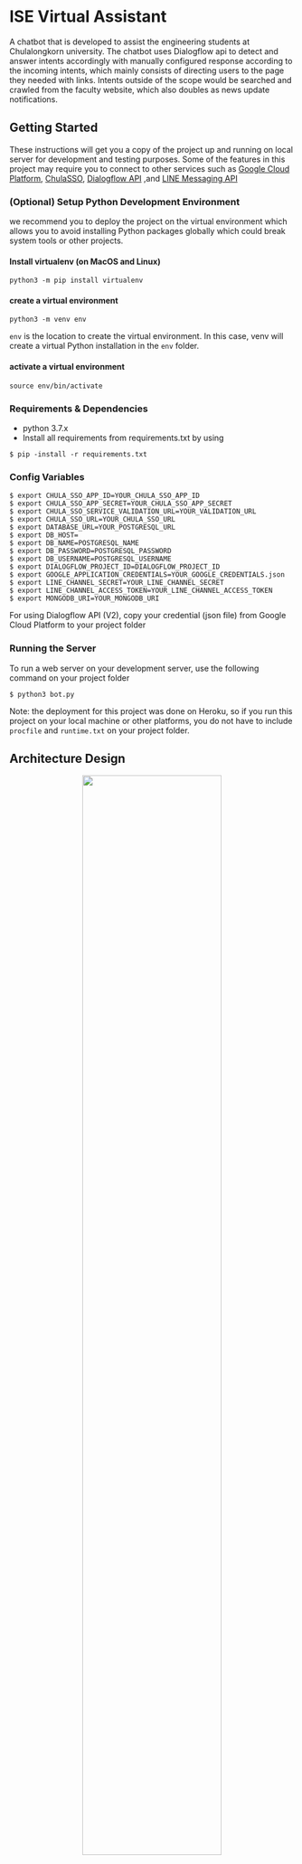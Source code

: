 # ISE Virtual Assistant
A chatbot that is developed to assist the engineering students at Chulalongkorn university. The chatbot uses Dialogflow api to detect and answer intents accordingly with manually configured response according to the incoming intents, which mainly consists of directing users to the page they needed with links. Intents outside of the scope would be searched and crawled from the faculty website, which also doubles as news update notifications.

## Getting Started

These instructions will get you a copy of the project up and running on local server for development and testing purposes.
Some of the features in this project may require you to connect to other services such as <a href="https://cloud.google.com/">Google Cloud Platform</a>, <a href="https://account.it.chula.ac.th/wiki/doku.php">ChulaSSO</a>, 
<a href="https://cloud.google.com/dialogflow-enterprise/docs/reference/rest/v2-overview">Dialogflow API</a> ,and <a href="https://developers.line.biz/en/services/messaging-api/">LINE Messaging API</a>

### (Optional) Setup Python Development Environment
we recommend you to deploy the project on the virtual environment which allows 
you to avoid installing Python packages globally which could break system tools or other projects.

#### Install virtualenv (on MacOS and Linux)
```
python3 -m pip install virtualenv
```
#### create a virtual environment
```
python3 -m venv env
```
```env``` is the location to create the virtual environment.
In this case, venv will create a virtual Python installation in the ```env``` folder.

#### activate a virtual environment
```
source env/bin/activate
```

### Requirements & Dependencies

* python 3.7.x
* Install all requirements from requirements.txt by using
```
$ pip -install -r requirements.txt
```

### Config Variables


```
$ export CHULA_SSO_APP_ID=YOUR_CHULA_SSO_APP_ID
$ export CHULA_SSO_APP_SECRET=YOUR_CHULA_SSO_APP_SECRET
$ export CHULA_SSO_SERVICE_VALIDATION_URL=YOUR_VALIDATION_URL
$ export CHULA_SSO_URL=YOUR_CHULA_SSO_URL
$ export DATABASE_URL=YOUR_POSTGRESQL_URL
$ export DB_HOST=
$ export DB_NAME=POSTGRESQL_NAME
$ export DB_PASSWORD=POSTGRESQL_PASSWORD
$ export DB_USERNAME=POSTGRESQL_USERNAME
$ export DIALOGFLOW_PROJECT_ID=DIALOGFLOW_PROJECT_ID
$ export GOOGLE_APPLICATION_CREDENTIALS=YOUR_GOOGLE_CREDENTIALS.json
$ export LINE_CHANNEL_SECRET=YOUR_LINE_CHANNEL_SECRET
$ export LINE_CHANNEL_ACCESS_TOKEN=YOUR_LINE_CHANNEL_ACCESS_TOKEN
$ export MONGODB_URI=YOUR_MONGODB_URI
```
For using Dialogflow API (V2), copy your credential (json file) from Google Cloud Platform to your project folder

### Running the Server
To run a web server on your development server, use the following command on your project folder
```
$ python3 bot.py
```
Note: the deployment for this project was done on Heroku, so if you run this project on your local machine or other platforms, you
do not have to include ```procfile``` and ```runtime.txt``` on your project folder.

## Architecture Design
<div align="center"><img src="/Screenshots/ss3.png" width="70%" height="70%"></div>

## User Journey
<div align="center"><img src="/Screenshots/ss2.png" width="70%" height="70%"></div>

## Screenshots
<img src="/Screenshots/ss1.png" width="70%" height="70%"><img src="/Screenshots/ss4.png" width="40%" height="40%"><img src="/Screenshots/ss5.png" width="40%" height="40%">
